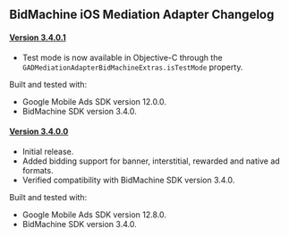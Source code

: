 ## BidMachine iOS Mediation Adapter Changelog

#### [Version 3.4.0.1](https://dl.google.com/googleadmobadssdk/mediation/ios/bidmachine/BidMachineAdapter-3.4.0.1.zip)
- Test mode is now available in Objective-C through the `GADMediationAdapterBidMachineExtras.isTestMode` property.

Built and tested with:
- Google Mobile Ads SDK version 12.0.0.
- BidMachine SDK version 3.4.0.

#### [Version 3.4.0.0](https://dl.google.com/googleadmobadssdk/mediation/ios/bidmachine/BidMachineAdapter-3.4.0.0.zip)
- Initial release.
- Added bidding support for banner, interstitial, rewarded and native ad formats.
- Verified compatibility with BidMachine SDK version 3.4.0.

Built and tested with:
- Google Mobile Ads SDK version 12.8.0.
- BidMachine SDK version 3.4.0.
